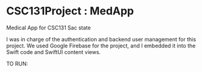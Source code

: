 # CSC131Project : MedApp
Medical App for CSC131 Sac state

I was in charge of the authentication and backend user management for this project. We used Google Firebase for the project, and I embedded it into the Swift code and SwiftUI content views.

TO RUN:

